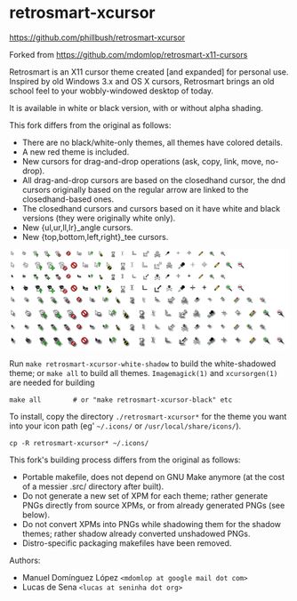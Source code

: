 #                          retrosmart-xcursor

<https://github.com/phillbush/retrosmart-xcursor>

Forked from <https://github.com/mdomlop/retrosmart-x11-cursors>

Retrosmart is an X11 cursor theme created [and expanded] for personal use.
Inspired by old Windows 3.x and OS X cursors, Retrosmart brings an old
school feel to your wobbly-windowed desktop of today.

It is available in white or black version, with or without alpha shading.

This fork differs from the original as follows:
* There are no black/white-only themes, all themes have colored details.
* A new red theme is included.
* New cursors for drag-and-drop operations (ask, copy, link, move, no-drop).
* All drag-and-drop cursors are based on the closedhand cursor,
  the dnd cursors originally based on the regular arrow are linked to
  the closedhand-based ones.
* The closedhand cursors and cursors based on it have white and black
  versions (they were originally white only).
* New {ul,ur,ll,lr}_angle cursors.
* New {top,bottom,left,right}_tee cursors.

![demo](./demo.png)

Run `make retrosmart-xcursor-white-shadow` to build the white-shadowed
theme; or `make all` to build all themes.
`Imagemagick(1)` and `xcursorgen(1)` are needed for building

	make all        # or "make retrosmart-xcursor-black" etc

To install, copy the directory `./retrosmart-xcursor*` for the theme you
want into your icon path (eg' `~/.icons/` or `/usr/local/share/icons/`).

	cp -R retrosmart-xcursor* ~/.icons/

This fork's building process differs from the original as follows:
* Portable makefile, does not depend on GNU Make anymore (at the cost of
  a messier .src/ directory after built).
* Do not generate a new set of XPM for each theme; rather generate PNGs
  directly from source XPMs, or from already generated PNGs (see below).
* Do not convert XPMs into PNGs while shadowing them for the shadow themes;
  rather shadow already converted unshadowed PNGs.
* Distro-specific packaging makefiles have been removed.

Authors:
* Manuel Domínguez López `<mdomlop at google mail dot com>`
* Lucas de Sena `<lucas at seninha dot org>`
